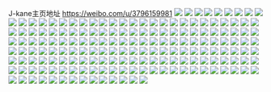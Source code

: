 J-kane主页地址 https://weibo.com/u/3796159981 
![](https://wx4.sinaimg.cn/mw2000/e244cdedly1h85pvpkgcdj20u01407cz.jpg) 
![](https://wx4.sinaimg.cn/mw2000/e244cdedly1h84rks6w95j20u014047e.jpg) 
![](https://wx4.sinaimg.cn/mw2000/e244cdedly1h84qq8bjcfj21gt36chdt.jpg) 
![](https://wx4.sinaimg.cn/mw2000/e244cdedly1h84qpa0txcj21gt36c4qr.jpg) 
![](https://wx4.sinaimg.cn/mw2000/e244cdedly1h84rk3f8hpj21gt36chdt.jpg) 
![](https://wx4.sinaimg.cn/mw2000/e244cdedly1h84quycad4j21a01yae81.jpg) 
![](https://wx4.sinaimg.cn/mw2000/e244cdedly1h84ql3h9edj22c0340x6r.jpg) 
![](https://wx4.sinaimg.cn/mw2000/e244cdedly1h84ql0g7glj20ve16ikfw.jpg) 
![](https://wx4.sinaimg.cn/mw2000/e244cdedly1h84qvlm1uaj20wi1lc7h6.jpg) 
![](https://wx4.sinaimg.cn/mw2000/e244cdedly1h811gl153kj20u0140qf0.jpg) 
![](https://wx4.sinaimg.cn/mw2000/e244cdedly1h811ejsahqj20u10ntk0o.jpg) 
![](https://wx4.sinaimg.cn/mw2000/e244cdedly1h811jveutqj20u0140gwf.jpg) 
![](https://wx4.sinaimg.cn/mw2000/e244cdedly1h811ks435yj20u0140gyr.jpg) 
![](https://wx4.sinaimg.cn/mw2000/e244cdedly1h80ag2xptsj20u0190qe0.jpg) 
![](https://wx4.sinaimg.cn/mw2000/e244cdedly1h80a342bzvj20u0140wmz.jpg) 
![](https://wx4.sinaimg.cn/mw2000/e244cdedly1h80a2u4phoj20u0140dpb.jpg) 
![](https://wx4.sinaimg.cn/mw2000/e244cdedly1h80a2xk0n2j20vy0o8dhd.jpg) 
![](https://wx4.sinaimg.cn/mw2000/e244cdedly1h80a2zwjivj20zr0u043q.jpg) 
![](https://wx4.sinaimg.cn/mw2000/e244cdedly1h80a2wsqekj20u0142jzf.jpg) 
![](https://wx4.sinaimg.cn/mw2000/e244cdedly1h80a4u9ndtj20sg0k4ju2.jpg) 
![](https://wx4.sinaimg.cn/mw2000/e244cdedly1h80a394k53j21900u0aea.jpg) 
![](https://wx4.sinaimg.cn/mw2000/e244cdedly1h80a3h85nmj20sg0izn0a.jpg) 
![](https://wx4.sinaimg.cn/mw2000/e244cdedly1h80a2nl5rdj20u01syq9h.jpg) 
![](https://wx4.sinaimg.cn/mw2000/e244cdedly1h7zxoltyfxj20u01syn1m.jpg) 
![](https://wx4.sinaimg.cn/mw2000/e244cdedly1h7x40mxsc0j20u0140dng.jpg) 
![](https://wx4.sinaimg.cn/mw2000/e244cdedly1h7vm8tmjjrj22c0340qvb.jpg) 
![](https://wx4.sinaimg.cn/mw2000/e244cdedly1h7vm5job62j20wi1yc4qp.jpg) 
![](https://wx4.sinaimg.cn/mw2000/e244cdedly1h7vm5kci01j20sb127qms.jpg) 
![](https://wx4.sinaimg.cn/mw2000/e244cdedly1h7vm5m0i6hj20wi1yc4qp.jpg) 
![](https://wx4.sinaimg.cn/mw2000/e244cdedly1h7vm5mimyxj21o0280e34.jpg) 
![](https://wx4.sinaimg.cn/mw2000/e244cdedly1h7tnyo3bwuj22c0340kjn.jpg) 
![](https://wx4.sinaimg.cn/mw2000/e244cdedly1h7r4zjrgicj20u0140wjo.jpg) 
![](https://wx4.sinaimg.cn/mw2000/e244cdedly1h7r4zipejaj20u90qctbb.jpg) 
![](https://wx4.sinaimg.cn/mw2000/e244cdedly1h7r59xn3muj20u0140n6a.jpg) 
![](https://wx4.sinaimg.cn/mw2000/e244cdedly1h7r4zjdqqmj20u00u0gwg.jpg) 
![](https://wx4.sinaimg.cn/mw2000/e244cdedly1h7r4zk5va1j20u00jktew.jpg) 
![](https://wx4.sinaimg.cn/mw2000/e244cdedly1h7okeac9vkj20j60j4401.jpg) 
![](https://wx4.sinaimg.cn/mw2000/e244cdedly1h7lm4jbo2yj20wi1yctnt.jpg) 
![](https://wx4.sinaimg.cn/mw2000/e244cdedly1h7l9mlh77ej21900u0488.jpg) 
![](https://wx4.sinaimg.cn/mw2000/e244cdedly1h7l9mjd295j20u01gawms.jpg) 
![](https://wx4.sinaimg.cn/mw2000/e244cdedly1h7l9mm1fr2j20sg0pfn3d.jpg) 
![](https://wx4.sinaimg.cn/mw2000/e244cdedly1h7l9mkb6dyj20u0160k3g.jpg) 
![](https://wx4.sinaimg.cn/mw2000/e244cdedly1h7l9mkuel8j20u00yedlg.jpg) 
![](https://wx4.sinaimg.cn/mw2000/e244cdedly1h7l9mire2tj20u013xaie.jpg) 
![](https://wx4.sinaimg.cn/mw2000/e244cdedly1h7l9mn0vwlj20u013zqe2.jpg) 
![](https://wx4.sinaimg.cn/mw2000/e244cdedly1h7l9n28geaj20u0140dn3.jpg) 
![](https://wx4.sinaimg.cn/mw2000/e244cdedly1h7i1dl9t6wj21b622rkjl.jpg) 
![](https://wx4.sinaimg.cn/mw2000/e244cdedly1h7i1esgopcj213z0u0n8c.jpg) 
![](https://wx4.sinaimg.cn/mw2000/e244cdedly1h7i1fykhlpj20u0140wsg.jpg) 
![](https://wx4.sinaimg.cn/mw2000/e244cdedly1h7i1l5a8lej20we114ndj.jpg) 
![](https://wx4.sinaimg.cn/mw2000/e244cdedly1h7i1h31wcbj20u01dlne7.jpg) 
![](https://wx4.sinaimg.cn/mw2000/e244cdedly1h7i1digscpj20w01kgqik.jpg) 
![](https://wx4.sinaimg.cn/mw2000/e244cdedly1h7i1khiarcj20u01404bf.jpg) 
![](https://wx4.sinaimg.cn/mw2000/e244cdedly1h7i1dk3ai1j22c0340e83.jpg) 
![](https://wx4.sinaimg.cn/mw2000/e244cdedly1h7gvtct4cxj22c03404kp.jpg) 
![](https://wx4.sinaimg.cn/mw2000/e244cdedly1h7gvtel6uhj22c031wdrw.jpg) 
![](https://wx4.sinaimg.cn/mw2000/e244cdedly1h7c4j9gexrj22c0340tsg.jpg) 
![](https://wx4.sinaimg.cn/mw2000/e244cdedly1h7c4j77u7uj22by2gsnpe.jpg) 
![](https://wx4.sinaimg.cn/mw2000/e244cdedly1h7c4mpe5u6j20wi0ya754.jpg) 
![](https://wx4.sinaimg.cn/mw2000/e244cdedly1h7c4j81ho6j22c03401kz.jpg) 
![](https://wx4.sinaimg.cn/mw2000/e244cdedly1h7c4ja7aqej20t20glmy1.jpg) 
![](https://wx4.sinaimg.cn/mw2000/e244cdedly1h7c4o4ku0kj20wi1ychdt.jpg) 
![](https://wx4.sinaimg.cn/mw2000/e244cdedly1h7c4tlnr4sj20u01400zu.jpg) 
![](https://wx4.sinaimg.cn/mw2000/e244cdedly1h7bcgbd5y6j20u01j048y.jpg) 
![](https://wx4.sinaimg.cn/mw2000/e244cdedly1h7bcg74ugrj20u00yowh8.jpg) 
![](https://wx4.sinaimg.cn/mw2000/e244cdedly1h77ipmuxz1j20u0140afz.jpg) 
![](https://wx4.sinaimg.cn/mw2000/e244cdedly1h77int0nh1j20u0140jv3.jpg) 
![](https://wx4.sinaimg.cn/mw2000/e244cdedly1h72v23gjuhj20u02i019y.jpg) 
![](https://wx4.sinaimg.cn/mw2000/e244cdedly1h72v266pzsj20u03r0wpe.jpg) 
![](https://wx4.sinaimg.cn/mw2000/e244cdedly1h72v27qr7yj20u01t0grn.jpg) 
![](https://wx4.sinaimg.cn/mw2000/e244cdedly1h72v29h9l1j20u01wztf6.jpg) 
![](https://wx4.sinaimg.cn/mw2000/e244cdedly1h72v2r9huzj20u0140q9y.jpg) 
![](https://wx4.sinaimg.cn/mw2000/e244cdedly1h72v2bpv15j20u0138wgd.jpg) 
![](https://wx4.sinaimg.cn/mw2000/e244cdedly1h72v2aus8fj20u01kg0vq.jpg) 
![](https://wx4.sinaimg.cn/mw2000/e244cdedly1h72xt20fm5j20u011g45n.jpg) 
![](https://wx4.sinaimg.cn/mw2000/e244cdedly1h72xt0rio3j20u02nn4ly.jpg) 
![](https://wx4.sinaimg.cn/mw2000/e244cdedly1h6ydr08abtj20wi1yc1kx.jpg) 
![](https://wx4.sinaimg.cn/mw2000/e244cdedly1h6ydt225p1j22ds1scdz6.jpg) 
![](https://wx4.sinaimg.cn/mw2000/e244cdedly1h6ydt68wk1j22ds1scgnt.jpg) 
![](https://wx4.sinaimg.cn/mw2000/e244cdedly1h6ydr2cravj22c0340u0x.jpg) 
![](https://wx4.sinaimg.cn/mw2000/e244cdedly1h6xv90440ej20u013rdhi.jpg) 
![](https://wx4.sinaimg.cn/mw2000/e244cdedly1h6xv96y6zjj20u01sytbv.jpg) 
![](https://wx4.sinaimg.cn/mw2000/e244cdedly1h6xv8zkw5rj20u00u0wkg.jpg) 
![](https://wx4.sinaimg.cn/mw2000/e244cdedly1h6xv990cw1j20u00u0n2s.jpg) 
![](https://wx4.sinaimg.cn/mw2000/e244cdedly1h6xv9hfp79j20u0140jy4.jpg) 
![](https://wx4.sinaimg.cn/mw2000/e244cdedly1h6tmfx0ytoj20wi1y7hdt.jpg) 
![](https://wx4.sinaimg.cn/mw2000/e244cdedly1h6tmfxgay7j20u01sxqab.jpg) 
![](https://wx4.sinaimg.cn/mw2000/e244cdedly1h6tmfz7rb3j215o33419z.jpg) 
![](https://wx4.sinaimg.cn/mw2000/e244cdedly1h6tmfxscxhj20po0xvqad.jpg) 
![](https://wx4.sinaimg.cn/mw2000/e244cdedly1h6tnjx7awij22c0340npg.jpg) 
![](https://wx4.sinaimg.cn/mw2000/e244cdedly1h6to174nc8j20wi1yckg9.jpg) 
![](https://wx4.sinaimg.cn/mw2000/e244cdedly1h6qxtvmtiej22c0340hdu.jpg) 
![](https://wx4.sinaimg.cn/mw2000/e244cdedly1h6qxtoqbr1j22262qwthy.jpg) 
![](https://wx4.sinaimg.cn/mw2000/e244cdedly1h6qxts6a76j22c02ps7wh.jpg) 
![](https://wx4.sinaimg.cn/mw2000/e244cdedly1h6qxu4ybsaj20wi0tkt9p.jpg) 
![](https://wx4.sinaimg.cn/mw2000/e244cdedly1h6qxttawrdj22bc2up1l0.jpg) 
![](https://wx4.sinaimg.cn/mw2000/e244cdedly1h6qxwnygxpj20u01sxmy9.jpg) 
![](https://wx4.sinaimg.cn/mw2000/e244cdedly1h6qxtp7r11j229c2si7wh.jpg) 
![](https://wx4.sinaimg.cn/mw2000/e244cdedly1h6qxtqjdzrj21f31g1dv3.jpg) 
![](https://wx4.sinaimg.cn/mw2000/e244cdedly1h6qxtusu90j20wi1yc1je.jpg) 
![](https://wx4.sinaimg.cn/mw2000/e244cdedly1h6q3vnb2jyj20u012rn21.jpg) 
![](https://wx4.sinaimg.cn/mw2000/e244cdedly1h6q1fxdzywj20u00y30y5.jpg) 
![](https://wx4.sinaimg.cn/mw2000/e244cdedly1h6q1s80mtgj21400u042x.jpg) 
![](https://wx4.sinaimg.cn/mw2000/e244cdedly1h6q3ujvmr4j20u01sx0tk.jpg) 
![](https://wx4.sinaimg.cn/mw2000/e244cdedly1h6q3ttvhh3j20sg0is41z.jpg) 
![](https://wx4.sinaimg.cn/mw2000/e244cdedly1h6q3upsnmnj20u01sx77r.jpg) 
![](https://wx4.sinaimg.cn/mw2000/e244cdedly1h6q1fnkwfij20qo0qoq4n.jpg) 
![](https://wx4.sinaimg.cn/mw2000/e244cdedly1h6q1t1hgb0j20u012edm6.jpg) 
![](https://wx4.sinaimg.cn/mw2000/e244cdedly1h6mqzoi11cj20u01o0gqy.jpg) 
![](https://wx4.sinaimg.cn/mw2000/e244cdedly1h6mqwva6vuj20u01sy423.jpg) 
![](https://wx4.sinaimg.cn/mw2000/e244cdedly1h6mqzldn4yj20u0140q9m.jpg) 
![](https://wx4.sinaimg.cn/mw2000/e244cdedly1h6mqz7s0jkj20u00u0jvi.jpg) 
![](https://wx4.sinaimg.cn/mw2000/e244cdedly1h6mqzpf2bqj20tu13ujyi.jpg) 
![](https://wx4.sinaimg.cn/mw2000/e244cdedly1h6mqzp1nwmj20u00u0tam.jpg) 
![](https://wx4.sinaimg.cn/mw2000/e244cdedly1h6gpp7uxcfj20gh1dg75n.jpg) 
![](https://wx4.sinaimg.cn/mw2000/e244cdedly1h6gpp8cshrj21400u0gnw.jpg) 
![](https://wx4.sinaimg.cn/mw2000/e244cdedly1h6gpp7heitj20u0140469.jpg) 
![](https://wx4.sinaimg.cn/mw2000/e244cdedly1h6gpp9szl2j20u0140dhr.jpg) 
![](https://wx4.sinaimg.cn/mw2000/e244cdedly1h6gppem8qzj20u012pq63.jpg) 
![](https://wx4.sinaimg.cn/mw2000/e244cdedly1h6gpp8zo51j20u0140q6u.jpg) 
![](https://wx4.sinaimg.cn/mw2000/e244cdedly1h6gpp9d8p5j20u01sy0wk.jpg) 
![](https://wx4.sinaimg.cn/mw2000/e244cdedly1h6bplxpwxkj20zg1baq57.jpg) 
![](https://wx4.sinaimg.cn/mw2000/e244cdedly1h6bpstgnu9j20c80c4q3e.jpg) 
![](https://wx4.sinaimg.cn/mw2000/e244cdedly1h6b0g9g0lij20u01h7q89.jpg) 
![](https://wx4.sinaimg.cn/mw2000/e244cdedly1h6b0xqww0gj20u01sxn03.jpg) 
![](https://wx4.sinaimg.cn/mw2000/e244cdedly1h6b0g80sh3j20u01hjgsm.jpg) 
![](https://wx4.sinaimg.cn/mw2000/e244cdedly1h6b0gbw2rqj20u020i16n.jpg) 
![](https://wx4.sinaimg.cn/mw2000/e244cdedly1h6b0gcp0wgj20on0o0dih.jpg) 
![](https://wx4.sinaimg.cn/mw2000/e244cdedly1h6b0zzcz71j20u035iahj.jpg) 
![](https://wx4.sinaimg.cn/mw2000/e244cdedly1h6b0gd1ca4j20u013ydse.jpg) 
![](https://wx4.sinaimg.cn/mw2000/e244cdedly1h6b0x3eoyjj20u00v011d.jpg) 
![](https://wx4.sinaimg.cn/mw2000/e244cdedly1h6b0x4d9qnj20u047ix45.jpg) 
![](https://wx4.sinaimg.cn/mw2000/e244cdedly1h67m8u2h87j20yi1pc4qp.jpg) 
![](https://wx4.sinaimg.cn/mw2000/e244cdedly1h67m80blgwj20u0140103.jpg) 
![](https://wx4.sinaimg.cn/mw2000/e244cdedly1h661oq16w5j20u00u0jvv.jpg) 
![](https://wx4.sinaimg.cn/mw2000/e244cdedly1h661obnwo7j21gr1ycwma.jpg) 
![](https://wx4.sinaimg.cn/mw2000/e244cdedly1h661xutoezj20ty0tudpk.jpg) 
![](https://wx4.sinaimg.cn/mw2000/e244cdedly1h661rso0dnj20wi0wagp3.jpg) 
![](https://wx4.sinaimg.cn/mw2000/e244cdedly1h661pq7j3wj20u0140jty.jpg) 
![](https://wx4.sinaimg.cn/mw2000/e244cdedly1h661ob488yj21o01o0jt4.jpg) 
![](https://wx4.sinaimg.cn/mw2000/e244cdedly1h64s4ceokuj21rz298tdd.jpg) 
![](https://wx4.sinaimg.cn/mw2000/e244cdedly1h64s4b9ogij20wi1ycqu7.jpg) 
![](https://wx4.sinaimg.cn/mw2000/e244cdedly1h64s4eot1tj215o21nb29.jpg) 
![](https://wx4.sinaimg.cn/mw2000/e244cdedly1h64s4fxcmvj227t2ycq9x.jpg) 
![](https://wx4.sinaimg.cn/mw2000/e244cdedly1h64s4dqae9j215o33ravv.jpg) 
![](https://wx4.sinaimg.cn/mw2000/e244cdedly1h64s49l979j20wi1ycx3u.jpg) 
![](https://wx4.sinaimg.cn/mw2000/e244cdedly1h61tq1q5bjj20u00u0my3.jpg) 
![](https://wx4.sinaimg.cn/mw2000/e244cdedly1h61tqdlxi6j20u0140jyp.jpg) 
![](https://wx4.sinaimg.cn/mw2000/e244cdedly1h61tqe3dkrj20u01404av.jpg) 
![](https://wx4.sinaimg.cn/mw2000/e244cdedly1h61tq1jhxpj20u00u0dgc.jpg) 
![](https://wx4.sinaimg.cn/mw2000/e244cdedly1h61tq19vb2j20u00u0gmg.jpg) 
![](https://wx4.sinaimg.cn/mw2000/e244cdedly1h5xu33f5i1j20w2170tiq.jpg) 
![](https://wx4.sinaimg.cn/mw2000/e244cdedly1h5xu35w34kj20s80ibdmc.jpg) 
![](https://wx4.sinaimg.cn/mw2000/e244cdedly1h5xu3e0ox2j20zk1qv7v7.jpg) 
![](https://wx4.sinaimg.cn/mw2000/e244cdedly1h5xu35epipj20wi1yc0u7.jpg) 
![](https://wx4.sinaimg.cn/mw2000/e244cdedly1h5xu36w7g1j20zf17adlo.jpg) 
![](https://wx4.sinaimg.cn/mw2000/e244cdedly1h5xu2xwzr3j20u00u047e.jpg) 
![](https://wx4.sinaimg.cn/mw2000/e244cdedly1h5xu2y6taqj20u00u0n6l.jpg) 
![](https://wx4.sinaimg.cn/mw2000/e244cdedly1h5twakonz7j21400u0tfg.jpg) 
![](https://wx4.sinaimg.cn/mw2000/e244cdedly1h5twaljtcoj21400u0n08.jpg) 
![](https://wx4.sinaimg.cn/mw2000/e244cdedly1h5twan0sepj20u01407i2.jpg) 
![](https://wx4.sinaimg.cn/mw2000/e244cdedly1h5twapozopj20vl0u07cn.jpg) 
![](https://wx4.sinaimg.cn/mw2000/e244cdedly1h5twaqa3o5j20u0140ahk.jpg) 
![](https://wx4.sinaimg.cn/mw2000/e244cdedly1h5twcilz10j20nz0uy77m.jpg) 
![](https://wx4.sinaimg.cn/mw2000/e244cdedly1h5twap4kkrj20u00ug481.jpg) 
![](https://wx4.sinaimg.cn/mw2000/e244cdedly1h5qh5mv2dej22872miqv6.jpg) 
![](https://wx4.sinaimg.cn/mw2000/e244cdedly1h5qh8lgswoj20v30j6dhx.jpg) 
![](https://wx4.sinaimg.cn/mw2000/e244cdedly1h5ppt2wbkpj21720xt4ql.jpg) 
![](https://wx4.sinaimg.cn/mw2000/e244cdedly1h5ppt0p25rj22tk1o0b2a.jpg) 
![](https://wx4.sinaimg.cn/mw2000/e244cdedly1h5ppt4fcbgj21o0190kev.jpg) 
![](https://wx4.sinaimg.cn/mw2000/e244cdedly1h5ppx8lz1zj21o0280qv5.jpg) 
![](https://wx4.sinaimg.cn/mw2000/e244cdedly1h5ppt66s2cj21d51if4ia.jpg) 
![](https://wx4.sinaimg.cn/mw2000/e244cdedly1h5ppswrolej21o02yox6p.jpg) 
